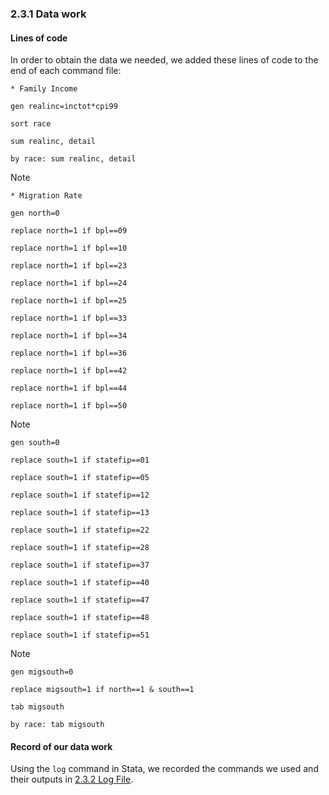 ### 2.3.1 Data work
#### Lines of code
In order to obtain the data we needed, we added these lines of code to the end of each command file:

`* Family Income`

`gen realinc=inctot*cpi99`

`sort race`

`sum realinc, detail`

`by race: sum realinc, detail`

Note


`* Migration Rate`

`gen north=0`

`replace north=1 if bpl==09`

`replace north=1 if bpl==10`

`replace north=1 if bpl==23`

`replace north=1 if bpl==24`

`replace north=1 if bpl==25`

`replace north=1 if bpl==33`

`replace north=1 if bpl==34`

`replace north=1 if bpl==36`

`replace north=1 if bpl==42`

`replace north=1 if bpl==44`

`replace north=1 if bpl==50`

Note

`gen south=0`

`replace south=1 if statefip==01`

`replace south=1 if statefip==05`

`replace south=1 if statefip==12`

`replace south=1 if statefip==13`

`replace south=1 if statefip==22`

`replace south=1 if statefip==28`

`replace south=1 if statefip==37`

`replace south=1 if statefip==40`

`replace south=1 if statefip==47`

`replace south=1 if statefip==48`

`replace south=1 if statefip==51`

Note

`gen migsouth=0`

`replace migsouth=1 if north==1 & south==1`

`tab migsouth`

`by race: tab migsouth`

#### Record of our data work
Using the `log` command in Stata, we recorded the commands we used and their outputs in [2.3.2 Log File](https://github.com/ecn310/course-project-migration/blob/main/Reproducibility%20Package/2%20Data%20Collection%20%26%20Analysis/2.3.2%20Log%20File.smcl).
